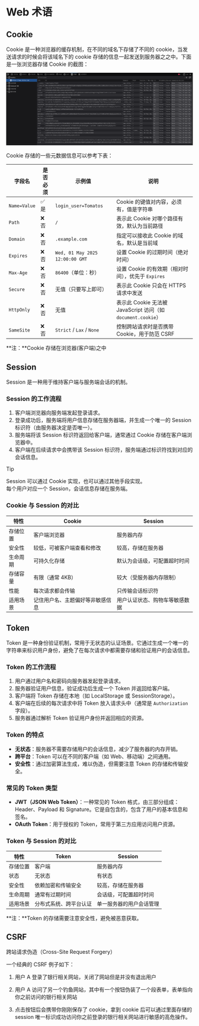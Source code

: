 # Web 术语

## Cookie

Cookie 是一种浏览器的缓存机制，在不同的域名下存储了不同的 cookie，当发送请求的时候会将该域名下的 cookie 存储的信息一起发送到服务器之之中。下面是一张浏览器存储 Cookie 的截图：

![image-20250429150744738](./assets/image-20250429150744738.png)

Cookie 存储的一些元数据信息可以参考下表：

| 字段名       | 是否必须 | 示例值                          | 说明                                                         |
| ------------ | -------- | ------------------------------- | ------------------------------------------------------------ |
| `Name=Value` | ✅ 是    | `login_user=Tomatos`            | Cookie 的键值对内容，必须有，值是字符串                      |
| `Path`       | ❌ 否    | `/`                             | 表示此 Cookie 对哪个路径有效，默认为当前路径                 |
| `Domain`     | ❌ 否    | `.example.com`                  | 指定可以接收此 Cookie 的域名，默认是当前域                   |
| `Expires`    | ❌ 否    | `Wed, 01 May 2025 12:00:00 GMT` | 设置 Cookie 的过期时间（绝对时间）                           |
| `Max-Age`    | ❌ 否    | `86400`（单位：秒）             | 设置 Cookie 的有效期（相对时间），优先于 `Expires`           |
| `Secure`     | ❌ 否    | 无值（只要写上即可）            | 表示此 Cookie 只会在 HTTPS 请求中发送                        |
| `HttpOnly`   | ❌ 否    | 无值                            | 表示此 Cookie 无法被 JavaScript 访问（如 `document.cookie`） |
| `SameSite`   | ❌ 否    | `Strict` / `Lax` / `None`       | 控制跨站请求时是否携带 Cookie，用于防范 CSRF                 |

**注：**Cookie 存储在浏览器(客户端)之中

## Session

Session 是一种用于维持客户端与服务端会话的机制。

### Session 的工作流程

1. 客户端浏览器向服务端发起登录请求。
2. 登录成功后，服务端将用户信息存储在服务器端，并生成一个唯一的 Session 标识符（由服务器决定是否唯一）。
3. 服务端将该 Session 标识符返回给客户端，通常通过 Cookie 存储在客户端浏览器中。
4. 客户端在后续请求中会携带该 Session 标识符，服务端通过标识符找到对应的会话信息。

> [!TIP]
> Session 可以通过 Cookie 实现，也可以通过其他手段实现。\
> 每个用户对应一个 Session，会话信息存储在服务端。

### Cookie 与 Session 的对比

| 特性     | Cookie                           | Session                        |
| -------- | -------------------------------- | ------------------------------ |
| 存储位置 | 客户端浏览器                     | 服务器内存                     |
| 安全性   | 较低，可被客户端查看和修改       | 较高，存储在服务器             |
| 生命周期 | 可持久化存储                     | 默认为会话级，可配置超时时间   |
| 存储容量 | 有限（通常 4KB）                 | 较大（受服务器内存限制）       |
| 性能     | 每次请求都会传输                 | 只传输会话标识符               |
| 适用场景 | 记住用户名、主题偏好等非敏感信息 | 用户认证状态、购物车等敏感数据 |

## Token

Token 是一种身份验证机制，常用于无状态的认证场景。它通过生成一个唯一的字符串来标识用户身份，避免了在每次请求中都需要存储和验证用户的会话信息。

### Token 的工作流程

1. 用户通过用户名和密码向服务器发起登录请求。
2. 服务器验证用户信息，验证成功后生成一个 Token 并返回给客户端。
3. 客户端将 Token 存储在本地（如 LocalStorage 或 SessionStorage）。
4. 客户端在后续的每次请求中将 Token 放入请求头中（通常是 `Authorization` 字段）。
5. 服务器通过解析 Token 验证用户身份并返回相应的资源。

### Token 的特点

-   **无状态**：服务器不需要存储用户的会话信息，减少了服务器的内存开销。
-   **跨平台**：Token 可以在不同的客户端（如 Web、移动端）之间通用。
-   **安全性**：通过加密算法生成，难以伪造，但需要注意 Token 的存储和传输安全。

### 常见的 Token 类型

-   **JWT（JSON Web Token）**：一种常见的 Token 格式，由三部分组成：Header、Payload 和 Signature。它是自包含的，包含了用户的基本信息和签名。
-   **OAuth Token**：用于授权的 Token，常用于第三方应用访问用户资源。

### Token 与 Session 的对比

| 特性     | Token                  | Session                  |
| -------- | ---------------------- | ------------------------ |
| 存储位置 | 客户端                 | 服务器内存               |
| 状态     | 无状态                 | 有状态                   |
| 安全性   | 依赖加密和传输安全     | 较高，存储在服务器       |
| 生命周期 | 通常有过期时间         | 会话级，可配置超时时间   |
| 适用场景 | 分布式系统、跨平台认证 | 单一服务器的用户会话管理 |

**注：**Token 的存储需要注意安全性，避免被恶意获取。

## CSRF

跨站请求伪造（Cross-Site Request Forgery）

一个经典的 CSRF 例子如下：

1. 用户 A 登录了银行相关网站，关闭了网站但是并没有退出用户

2. 用户 A 访问了另一个钓鱼网站，其中有一个按钮伪装了一个段表单，表单指向你之前访问的银行相关网站

3. 点击按钮后会携带你刚刚保存了 cookie，拿到 cookie 后可以通过里面存储的 session 唯一标识成功访问你之前登录的银行相关网站进行敏感的高危操作。
